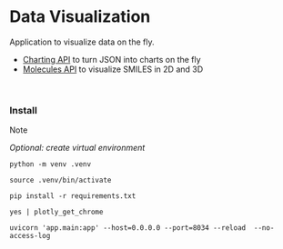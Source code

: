 <!-- source ../agenv/bin/activate -->

# Data Visualization

Application to visualize data on the fly.

-   [Charting API](https://molvis.onrender.com/demo/charts) to turn JSON into charts on the fly
-   [Molecules API](https://molvis.onrender.com/demo) to visualize SMILES in 2D and 3D

<br>

### Install

> [!NOTE]  
> _Optional: create virtual environment_
>
> ```shell
> python -m venv .venv
> ```
>
> ```shell
> source .venv/bin/activate
> ```

```shell
pip install -r requirements.txt
```

```shell
yes | plotly_get_chrome
```

```
uvicorn 'app.main:app' --host=0.0.0.0 --port=8034 --reload  --no-access-log
```
